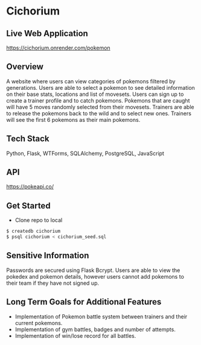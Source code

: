 # Cichorium

## Live Web Application
https://cichorium.onrender.com/pokemon

## Overview
A website where users can view categories of pokemons filtered by generations. Users are able to select a pokemon to see detailed information on their base stats, locations and list of movesets. Users can sign up to create a trainer profile and to catch pokemons. Pokemons that are caught will have 5 moves randomly selected from their movesets. Trainers are able to release the pokemons back to the wild and to select new ones. Trainers will see the first 6 pokemons as their main pokemons.

## Tech Stack
Python, Flask, WTForms, SQLAlchemy, PostgreSQL, JavaScript

## API
https://pokeapi.co/

## Get Started
* Clone repo to local
```bash
$ createdb cichorium
$ psql cichorium < cichorium_seed.sql
```

## Sensitive Information
Passwords are secured using Flask Bcrypt. Users are able to view the pokedex and pokemon details, however users cannot add pokemons to their team if they have not signed up.

## Long Term Goals for Additional Features
* Implementation of Pokemon battle system between trainers and their current pokemons.
* Implementation of gym battles, badges and number of attempts.
* Implementation of win/lose record for all battles. 
